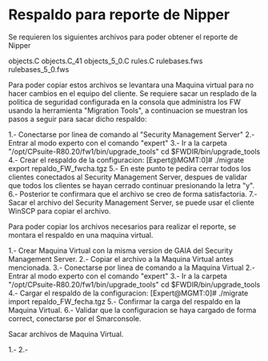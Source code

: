 # Respaldo para reporte de Nipper

Se requieren los siguientes archivos para poder obtener el reporte de Nipper 

objects.C
objects.C_41
objects_5_0.C
rules.C
rulebases.fws
rulebases_5_0.fws

Para poder copiar estos archivos se levantara una Maquina virtual para no hacer cambios en el equipo del cliente. 
Se requiere sacar un resplado de la politica de seguridad configurada en la consola que administra los FW usando la herramienta "Migration Tools", a continuacion se muestran los pasos a seguir para sacar dicho respaldo: 

1.- Conectarse por linea de comando al "Security Management Server"
2.- Entrar al modo experto con el comando "expert"
3.- Ir a la carpeta "/opt/CPsuite-R80.20/fw1/bin/upgrade_tools" 
cd $FWDIR/bin/upgrade_tools
4.- Crear el respaldo de la configuracion: 
[Expert@MGMT:0]# ./migrate export repaldo_FW_fwcha.tgz
5.- En este punto te pedira cerrar todos los clientes conectados al Security Management Server, despues de validar que todos los clientes se hayan cerrado continuar presionando la letra "y".
6.- Posterior te confirmara que el archivo se creo de forma satisfactoria. 
7.- Sacar el archivo del Security Management Server, se puede usar el cliente WinSCP para copiar el archivo. 

Para poder copiar los archivos necesarios para realizar el reporte, se montara el respaldo en una maquina virtual. 

1.- Crear Maquina Virtual con la misma version de GAIA del Security Management Server. 
2.- Copiar el archivo a la Maquina Virtual antes mencionada. 
3.- Conectarse por linea de comando a la Maquina Virtual 
2.- Entrar al modo experto con el comando "expert"
3.- Ir a la carpeta "/opt/CPsuite-R80.20/fw1/bin/upgrade_tools" 
cd $FWDIR/bin/upgrade_tools
4.- Cargar el respaldo de la configuracion: 
[Expert@MGMT:0]# ./migrate import repaldo_FW_fecha.tgz 
5.- Confirmar la carga del respaldo en la Maquina Virtual. 
6.- Validar que la configuracion se haya cargado de forma correct, conectarse por el Smarconsole. 

Sacar archivos de Maquina Virtual. 

1.- 
2.-
